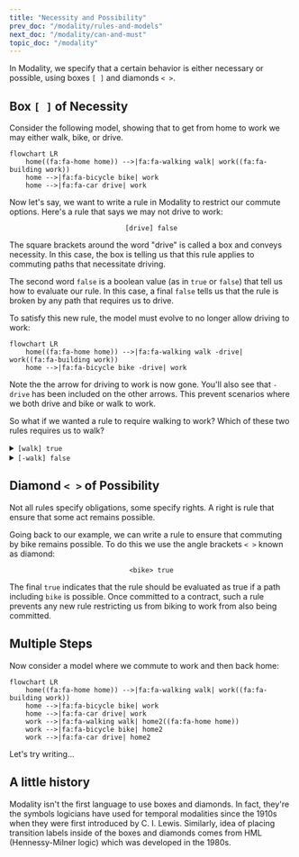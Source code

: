 ```yaml
---
title: "Necessity and Possibility"
prev_doc: "/modality/rules-and-models"
next_doc: "/modality/can-and-must"
topic_doc: "/modality"
---
```


In Modality, we specify that a certain behavior is either necessary or possible, using boxes `[ ]` and diamonds `< >`.

## Box `[ ]` of Necessity

Consider the following model, showing that to get from home to work we may either walk, bike, or drive.

```mermaid
flowchart LR
    home((fa:fa-home home)) -->|fa:fa-walking walk| work((fa:fa-building work))
    home -->|fa:fa-bicycle bike| work
    home -->|fa:fa-car drive| work
```

Now let's say, we want to write a rule in Modality to restrict our commute options. Here's a rule that says we may not drive to work:

<center>

`[drive] false`

</center>

The square brackets around the word "drive" is called a box and conveys necessity. In this case, the box is telling us that this rule applies to commuting paths that necessitate driving.

The second word `false` is a boolean value (as in `true` or `false`) that tell us how to evaluate our rule. In this case, a final `false` tells us that the rule is broken by any path that requires us to drive.

To satisfy this new rule, the model must evolve to no longer allow driving to work:

```mermaid
flowchart LR
    home((fa:fa-home home)) -->|fa:fa-walking walk -drive| work((fa:fa-building work))
    home -->|fa:fa-bicycle bike -drive| work
```

Note the the arrow for driving to work is now gone. You'll also see that `-drive` has been included on the other arrows. This prevent scenarios where we both drive and bike or walk to work.

So what if we wanted a rule to require walking to work? Which of these two rules requires us to walk?

<details>
<summary><code>[walk] true</code>
</summary>
<br>
<div>Sorry, wrong answer. <code>true</code> after <code>[walk]</code> means that any path including walking should be true, but it also doesn't restrict other paths.</div>
</details>

<details>
<summary><code>[-walk] false</code></summary>
<br>
<div>Great job! <code>false</code> after <code>[-walk]</code> means that any path not including walking should be false.</div>
</details>

## Diamond `< >` of Possibility

Not all rules specify obligations, some specify rights. A right is rule that ensure that some act remains possible.

Going back to our example, we can write a rule to ensure that commuting by bike remains possible. To do this we use the angle brackets `< >` known as diamond:

<center>

`<bike> true`

</center>

The final `true` indicates that the rule should be evaluated as true if a path including `bike` is possible. Once committed to a contract, such a rule prevents any new rule restricting us from biking to work from also being committed.

## Multiple Steps

Now consider a model where we commute to work and then back home:

```mermaid
flowchart LR
    home((fa:fa-home home)) -->|fa:fa-walking walk| work((fa:fa-building work))
    home -->|fa:fa-bicycle bike| work
    home -->|fa:fa-car drive| work
    work -->|fa:fa-walking walk| home2((fa:fa-home home))
    work -->|fa:fa-bicycle bike| home2
    work -->|fa:fa-car drive| home2
```

Let's try writing...

## A little history

Modality isn't the first language to use boxes and diamonds. In fact, they're the symbols logicians have used for temporal modalities since the 1910s when they were first introduced by C. I. Lewis. Similarly, idea of placing transition labels inside of the boxes and diamonds comes from HML (Hennessy-Milner logic) which was developed in the 1980s.